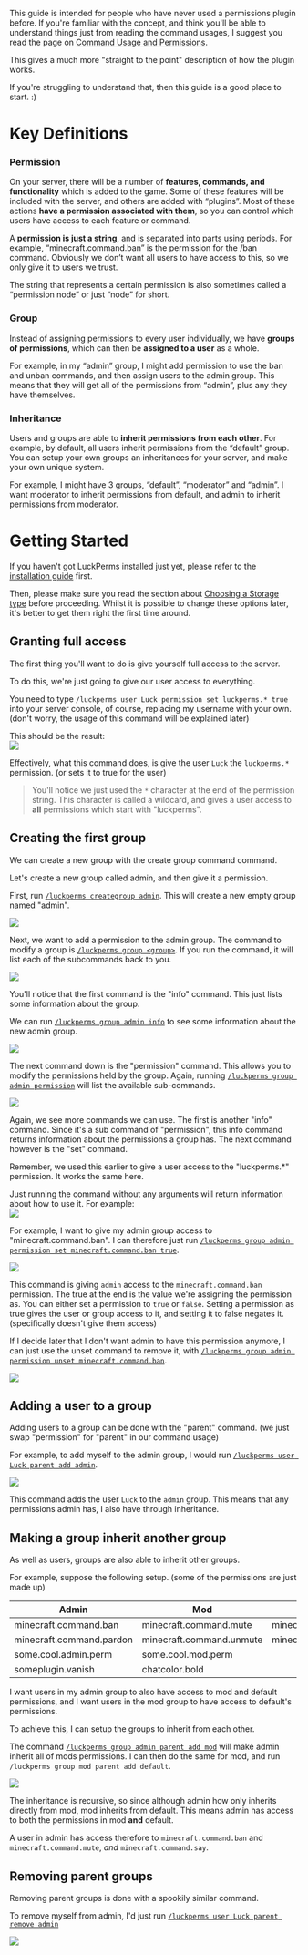 This guide is intended for people who have never used a permissions plugin before. If you're familiar with the concept, and think you'll be able to understand things just from reading the command usages, I suggest you read the page on [Command Usage and Permissions](https://github.com/lucko/LuckPerms/wiki/Command-Usage).

This gives a much more "straight to the point" description of how the plugin works.

If you're struggling to understand that, then this guide is a good place to start. :)


# Key Definitions
### Permission
 On your server, there will be a number of **features, commands, and functionality** which is added to the game. Some of these features will be included with the server, and others are added with “plugins”. Most of these actions **have a permission associated with them**, so you can control which users have access to each feature or command.
 
A **permission is just a string**, and is separated into parts using periods. For example, “minecraft.command.ban” is the permission for the /ban command. Obviously we don’t want all users to have access to this, so we only give it to users we trust. 

The string that represents a certain permission is also sometimes called a “permission node” or just “node” for short.

### Group
Instead of assigning permissions to every user individually, we have **groups of permissions**, which can then be **assigned to a user** as a whole.

For example, in my “admin” group, I might add permission to use the ban and unban commands, and then assign users to the admin group. This means that they will get all of the permissions from “admin”, plus any they have themselves.

### Inheritance
Users and groups are able to **inherit permissions from each other**. For example, by default, all users inherit permissions from the “default” group. You can setup your own groups an inheritances for your server, and make your own unique system.

For example, I might have 3 groups, “default”, “moderator” and “admin”. I want moderator to inherit permissions from default, and admin to inherit permissions from moderator.


# Getting Started
If you haven't got LuckPerms installed just yet, please refer to the [installation guide](https://github.com/lucko/LuckPerms/wiki/Setup) first.

Then, please make sure you read the section about [Choosing a Storage type](https://github.com/lucko/LuckPerms/wiki/Choosing-a-Storage-type) before proceeding. Whilst it is possible to change these options later, it's better to get them right the first time around.

## Granting full access
The first thing you'll want to do is give yourself full access to the server.

To do this, we're just going to give our user access to everything. 

You need to type  `/luckperms user Luck permission set luckperms.* true` into your server console, of course, replacing my username with your own. (don't worry, the usage of this command will be explained later)

This should be the result:    
![](http://i.imgur.com/zaw4l7q.png)

Effectively, what this command does, is give the user `Luck` the `luckperms.*` permission. (or sets it to true for the user)

> You'll notice we just used the `*` character at the end of the permission string. This character is called a wildcard, and gives a user access to **all** permissions which start with "luckperms".

## Creating the first group
We can create a new group with the create group command command.

Let's create a new group called admin, and then give it a permission.

First, run [`/luckperms creategroup admin`](https://github.com/lucko/LuckPerms/wiki/Command-Usage#lp-creategroup). This will create a new empty group named "admin".

![](http://i.imgur.com/3mz08n1.png)

Next, we want to add a permission to the admin group. The command to modify a group is [`/luckperms group <group>`](https://github.com/lucko/LuckPerms/wiki/Command-Usage#group---lp-group-group-). If you run the command, it will list each of the subcommands back to you.

![](http://i.imgur.com/CPiZK5G.png)

You'll notice that the first command is the "info" command. This just lists some information about the group.

We can run [`/luckperms group admin info`](https://github.com/lucko/LuckPerms/wiki/Command-Usage#lp-group-group-info) to see some information about the new admin group.

![](http://i.imgur.com/agliG4f.png)

The next command down is the "permission" command. This allows you to modify the permissions held by the group. Again, running [`/luckperms group admin permission`](https://github.com/lucko/LuckPerms/wiki/Command-Usage#permission---lp-user-user-permission---lp-group-group-permission-) will list the available sub-commands.

![](http://i.imgur.com/T4P5YFy.png)

Again, we see more commands we can use. The first is another "info" command. Since it's a sub command of "permission", this info command returns information about the permissions a group has. The next command however is the "set" command.

Remember, we used this earlier to give a user access to the "luckperms.*" permission. It works the same here.

Just running the command without any arguments will return information about how to use it. For example:    
![](http://i.imgur.com/8h16DV0.png)

For example, I want to give my admin group access to "minecraft.command.ban". I can therefore just run [`/luckperms group admin permission set minecraft.command.ban true`](https://github.com/lucko/LuckPerms/wiki/Command-Usage#lp-usergroup-usergroup-permission-set).

![](http://i.imgur.com/McXI5Nx.png)

This command is giving `admin` access to the `minecraft.command.ban` permission. The true at the end is the value we're assigning the permission as. You can either set a permission to `true` or `false`. Setting a permission as true gives the user or group access to it, and setting it to false negates it. (specifically doesn't give them access)

If I decide later that I don't want admin to have this permission anymore, I can just use the unset command to remove it, with [`/luckperms group admin permission unset minecraft.command.ban`](https://github.com/lucko/LuckPerms/wiki/Command-Usage#lp-usergroup-usergroup-permission-unset).

![](http://i.imgur.com/x1ecIQo.png)

## Adding a user to a group
Adding users to a group can be done with the "parent" command. (we just swap "permission" for "parent" in our command usage)

For example, to add myself to the admin group, I would run [`/luckperms user Luck parent add admin`](https://github.com/lucko/LuckPerms/wiki/Command-Usage#lp-usergroup-usergroup-parent-add).

![](http://i.imgur.com/eScw7gC.png)

This command adds the user `Luck` to the `admin` group. This means that any permissions admin has, I also have through inheritance.

## Making a group inherit another group
As well as users, groups are also able to inherit other groups.

For example, suppose the following setup. (some of the permissions are just made up)

| Admin | Mod | Default |
|-------|-----|---------|
| minecraft.command.ban | minecraft.command.mute | minecraft.command.say |
| minecraft.command.pardon | minecraft.command.unmute | minecraft.command.me |
| some.cool.admin.perm | some.cool.mod.perm | |
| someplugin.vanish | chatcolor.bold | |

I want users in my admin group to also have access to mod and default permissions, and I want users in the mod group to have access to default's permissions.

To achieve this, I can setup the groups to inherit from each other.

The command [`/luckperms group admin parent add mod`](https://github.com/lucko/LuckPerms/wiki/Command-Usage#lp-usergroup-usergroup-parent-add) will make admin inherit all of mods permissions. I can then do the same for mod, and run `/luckperms group mod parent add default`.

![](http://i.imgur.com/tYcKGe6.png)

The inheritance is recursive, so since although admin how only inherits directly from mod, mod inherits from default. This means admin has access to both the permissions in mod **and** default.

A user in admin has access therefore to `minecraft.command.ban` and `minecraft.command.mute`, *and* `minecraft.command.say`.

## Removing parent groups
Removing parent groups is done with a spookily similar command.

To remove myself from admin, I'd just run [`/luckperms user Luck parent remove admin`](https://github.com/lucko/LuckPerms/wiki/Command-Usage#lp-usergroup-usergroup-parent-remove)

![](http://i.imgur.com/Fa4Mlgs.png)
